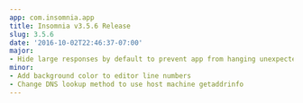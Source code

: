 ```yaml
---
app: com.insomnia.app
title: Insomnia v3.5.6 Release
slug: 3.5.6
date: '2016-10-02T22:46:37-07:00'
major:
- Hide large responses by default to prevent app from hanging unexpectedly
minor:
- Add background color to editor line numbers
- Change DNS lookup method to use host machine getaddrinfo
---
```


